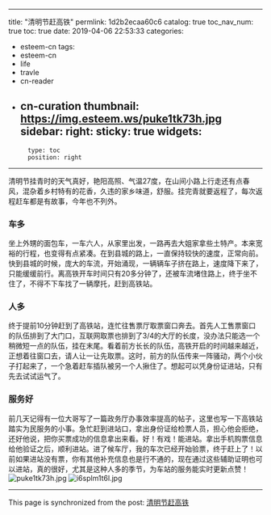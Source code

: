 
---
title: "清明节赶高铁"
permlink: 1d2b2ecaa60c6
catalog: true
toc_nav_num: true
toc: true
date: 2019-04-06 22:53:33
categories:
- esteem-cn
tags:
- esteem-cn
- life
- travle
- cn-reader
- cn-curation
thumbnail: https://img.esteem.ws/puke1tk73h.jpg
sidebar:
    right:
        sticky: true
widgets:
    -
        type: toc
        position: right
---


清明节挂青时的天气真好，艳阳高照、气温27度，在山间小路上行走还有点春风，混杂着乡村特有的花香，久违的家乡味道，舒服。挂完青就要返程了，每次返程赶车都是有故事，今年也不列外。

### 车多
坐上外甥的面包车，一车六人，从家里出发，一路再去大姐家拿些土特产。本来宽裕的行程，也变得有点紧凑。在到县城的路上，一直保持较快的速度，正常向前。快到县城的时候，庞大的车流，开始涌现，一辆辆车子挤在路上，速度降下来了，只能缓缓前行。离高铁开车时间只有20多分钟了，还被车流堵住路上，终于坐不住了，不得不下车找了一辆摩托，赶到高铁站。

### 人多
终于提前10分钟赶到了高铁站，连忙往售票厅取票窗口奔去。首先人工售票窗口的队伍排到了大门口，互联网取票也排到了3/4的大厅的长度，没办法只能选一个稍微短一点的队伍，挂在末尾。看着前方长长的队伍，高铁开启的时间越来越近，正想着往窗口去，请人让一让先取票。这时，前方的队伍传来一阵骚动，两个小伙子打起来了，一个急着赶车插队被另一个人揪住了。想起可以凭身份证进站，只有先去试试运气了。

### 服务好
前几天记得有一位大哥写了一篇政务厅办事效率提高的帖子，这里也写一下高铁站踏实为民服务的小事。急忙赶到进站口，拿出身份证给检票人员，担心他会拒绝，还好他说，把你买票成功的信息拿出来看。好！有戏！能进站。拿出手机购票信息给他验证之后，顺利进站。进了候车厅，我的车次已经开始验票，终于赶上了！以前如果进站没有票，你有其他补充信息也是行不通的，现在通过这些辅助证明也可以进站，真的很好，尤其是这种人多的季节，为车站的服务能实时更新点赞！
![puke1tk73h.jpg](https://img.esteem.ws/puke1tk73h.jpg)
![i6splm1t6l.jpg](https://img.esteem.ws/i6splm1t6l.jpg)





- - -

This page is synchronized from the post: [清明节赶高铁](https://steemit.com/@m18207319997/1d2b2ecaa60c6)
